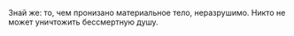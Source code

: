 Знай же: то, чем пронизано материальное тело, неразрушимо. Никто не может уничтожить бессмертную душу.
